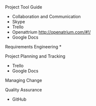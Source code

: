 Project Tool Guide
* Collaboration and Communication
* Skype
* Trello
* Openattrium http://openatrium.com/#!/
* Google Docs

Requirements Engineering
*  

Project Planning and Tracking
* Trello
* Google Docs

Managing Change
 

Quality Assurance
* GitHub
